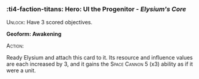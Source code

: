 ### :ti4-faction-titans: **Hero**: Ul the Progenitor - _Elysium's Core_

<span style="font-variant:small-caps;">Unlock</span>: Have 3 scored objectives.

**Geoform: Awakening**

<span style="font-variant:small-caps;">Action</span>:

Ready Elysium and attach this card to it. Its resource and influence values are each increased by 3, and it gains the <span style="font-variant:small-caps;">Space Cannon</span> 5 (x3) ability as if it were a unit.
